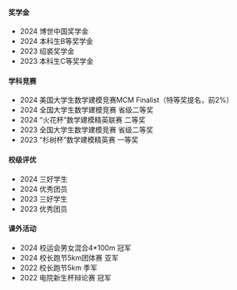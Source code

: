 
#### 奖学金
- 2024 博世中国奖学金
- 2024 本科生B等奖学金
- 2023 绍裘奖学金
- 2023 本科生C等奖学金

#### 学科竞赛
- 2024 美国大学生数学建模竞赛MCM Finalist（特等奖提名，前2%）
- 2024 全国大学生数学建模竞赛 省级二等奖
- 2024 “火花杯”数学建模精英联赛 二等奖
- 2023 全国大学生数学建模竞赛 省级二等奖
- 2023 “杉树杯”数学建模精英赛 一等奖
  
#### 校级评优
- 2024 三好学生
- 2024 优秀团员
- 2023 三好学生
- 2023 优秀团员

#### 课外活动
- 2024 校运会男女混合4*100m 冠军
- 2024 校长跑节5km团体赛 亚军
- 2022 校长跑节5km 季军
- 2022 电院新生杯辩论赛 冠军